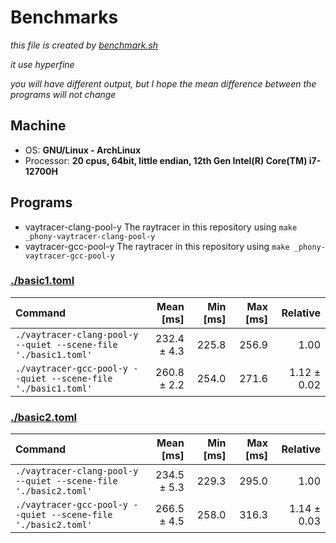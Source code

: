 # Benchmarks

*this file is created by [benchmark.sh](./benchmark.sh)*

*it use hyperfine*

*you will have different output, but I hope the mean difference between the programs will not change*

## Machine

- OS: **GNU/Linux - ArchLinux**
- Processor: **20 cpus, 64bit, little endian, 12th Gen Intel(R) Core(TM) i7-12700H**

## Programs

- vaytracer-clang-pool-y
    The raytracer in this repository using `make _phony-vaytracer-clang-pool-y`
- vaytracer-gcc-pool-y
    The raytracer in this repository using `make _phony-vaytracer-gcc-pool-y`

### [./basic1.toml](./basic1.toml)

| Command | Mean [ms] | Min [ms] | Max [ms] | Relative |
|:---|---:|---:|---:|---:|
| `./vaytracer-clang-pool-y --quiet --scene-file './basic1.toml'` | 232.4 ± 4.3 | 225.8 | 256.9 | 1.00 |
| `./vaytracer-gcc-pool-y --quiet --scene-file './basic1.toml'` | 260.8 ± 2.2 | 254.0 | 271.6 | 1.12 ± 0.02 |
### [./basic2.toml](./basic2.toml)

| Command | Mean [ms] | Min [ms] | Max [ms] | Relative |
|:---|---:|---:|---:|---:|
| `./vaytracer-clang-pool-y --quiet --scene-file './basic2.toml'` | 234.5 ± 5.3 | 229.3 | 295.0 | 1.00 |
| `./vaytracer-gcc-pool-y --quiet --scene-file './basic2.toml'` | 266.5 ± 4.5 | 258.0 | 316.3 | 1.14 ± 0.03 |
